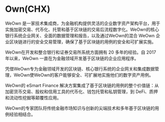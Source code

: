 # 

# Own(CHX)

WeOwn 是一家技术集成商，为金融机构提供灵活的企业数字资产架构平台，用于实施加密交易、代币化、托管和基于区块链的交易后流程数字化。WeOwn的核心银行系统企业网关、全面的数据管理和报告，以及通过WeOwn的混合 WeOwn 企业区块链进行的安全交易管理，确保了基于区块链的用例的安全和可扩展实施。

WeOwn在开发和整合银行和证券交易所系统方面拥有 20 多年的经验。自 2017 年以来，WeOwn 一直在为金融领域开发基于区块链的企业应用程序。

凭借WeOwn专为金融领域开发的区块链、核心银行系统的企业网关和集成数据管理，WeOwn使WeOwn的客户能够安全、可扩展地实施他们的数字资产用例。

WeOwn的 eSmart Finance 解决方案集成了基于区块链的用例的整个价值链：从加密货币交易、股权和信用工具的代币化、钱包托管和私钥管理，到 DeFi、质押和流动性挖掘等颠覆性应用。

WeOwn的专家团队将传统金融市场知识与创新的尖端技术和多年基于区块链的用例经验相结合。

